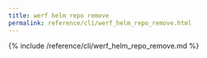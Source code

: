 ```yaml
---
title: werf helm repo remove
permalink: reference/cli/werf_helm_repo_remove.html
---
```


{% include /reference/cli/werf_helm_repo_remove.md %}

